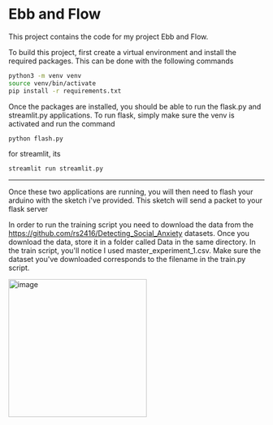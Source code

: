 # Ebb and Flow
This project contains the code for my project Ebb and Flow. 

To build this project, first create a virtual environment and install the required packages. This can be done with the following commands

```bash
python3 -m venv venv
source venv/bin/activate
pip install -r requirements.txt
```
Once the packages are installed, you should be able to run the flask.py and streamlit.py applications.
To run flask, simply make sure the venv is activated and run the command
```bash
python flash.py
```
for streamlit, its
```bash
streamlit run streamlit.py
```
---
Once these two applications are running, you will then need to flash your arduino with the sketch i've provided. This sketch will send a packet to your flask server

In order to run the training script you need to download the data from the https://github.com/rs2416/Detecting_Social_Anxiety datasets. 
Once you download the data, store it in a folder called Data in the same directory. In the train script, you'll notice I used master_experiment_1.csv. Make sure the dataset
you've downloaded corresponds to the filename in the train.py script.

<img width="272" alt="image" src="https://github.com/user-attachments/assets/8b78f0d4-a302-4fa2-830d-2df1144aa6f5" />

